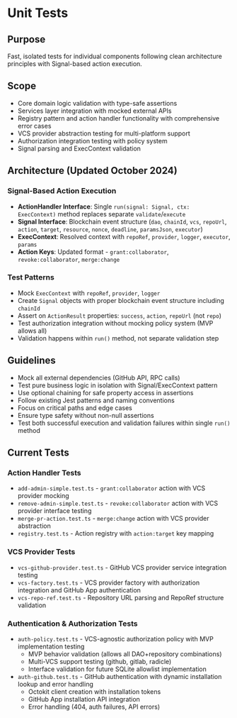 # Unit Tests

## Purpose
Fast, isolated tests for individual components following clean architecture principles with Signal-based action execution.

## Scope
- Core domain logic validation with type-safe assertions
- Services layer integration with mocked external APIs  
- Registry pattern and action handler functionality with comprehensive error cases
- VCS provider abstraction testing for multi-platform support
- Authorization integration testing with policy system
- Signal parsing and ExecContext validation

## Architecture (Updated October 2024)
### Signal-Based Action Execution
- **ActionHandler Interface**: Single `run(signal: Signal, ctx: ExecContext)` method replaces separate `validate`/`execute`
- **Signal Interface**: Blockchain event structure (`dao`, `chainId`, `vcs`, `repoUrl`, `action`, `target`, `resource`, `nonce`, `deadline`, `paramsJson`, `executor`)
- **ExecContext**: Resolved context with `repoRef`, `provider`, `logger`, `executor`, `params`
- **Action Keys**: Updated format - `grant:collaborator`, `revoke:collaborator`, `merge:change`

### Test Patterns
- Mock `ExecContext` with `repoRef`, `provider`, `logger` 
- Create `Signal` objects with proper blockchain event structure including `chainId`
- Assert on `ActionResult` properties: `success`, `action`, `repoUrl` (not `repo`)
- Test authorization integration without mocking policy system (MVP allows all)
- Validation happens within `run()` method, not separate validation step

## Guidelines
- Mock all external dependencies (GitHub API, RPC calls)
- Test pure business logic in isolation with Signal/ExecContext pattern
- Use optional chaining for safe property access in assertions
- Follow existing Jest patterns and naming conventions
- Focus on critical paths and edge cases
- Ensure type safety without non-null assertions
- Test both successful execution and validation failures within single `run()` method

## Current Tests

### Action Handler Tests
- `add-admin-simple.test.ts` - `grant:collaborator` action with VCS provider mocking
- `remove-admin-simple.test.ts` - `revoke:collaborator` action with VCS provider interface testing
- `merge-pr-action.test.ts` - `merge:change` action with VCS provider abstraction
- `registry.test.ts` - Action registry with `action:target` key mapping

### VCS Provider Tests
- `vcs-github-provider.test.ts` - GitHub VCS provider service integration testing
- `vcs-factory.test.ts` - VCS provider factory with authorization integration and GitHub App authentication
- `vcs-repo-ref.test.ts` - Repository URL parsing and RepoRef structure validation

### Authentication & Authorization Tests
- `auth-policy.test.ts` - VCS-agnostic authorization policy with MVP implementation testing
  - MVP behavior validation (allows all DAO+repository combinations)
  - Multi-VCS support testing (github, gitlab, radicle)
  - Interface validation for future SQLite allowlist implementation
- `auth-github.test.ts` - GitHub authentication with dynamic installation lookup and error handling
  - Octokit client creation with installation tokens
  - GitHub App installation API integration
  - Error handling (404, auth failures, API errors)